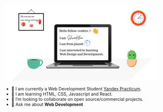![my-github-banner](images/github-banner.png)
- 🔭 I am currently a Web Development Student [Yandex Practicum](https://practicum.yandex.com/).
- 🌱 I am learning HTML, CSS, Javascript and React.
- 👯 I’m looking to collaborate on open source/commercial projects.
-  💬 Ask me about **Web Development**

